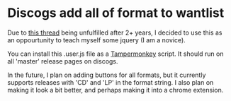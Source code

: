 # Discogs add all of format to wantlist


Due to [this thread](http://www.discogs.com/forum/thread/363499) being unfulfilled after 2+ years, I decided to use this as an oppourtunity to teach myself some jquery (I am a novice).


You can install this .user.js file as a [Tampermonkey](https://tampermonkey.net/) script. It should run on all 'master' release pages on discogs.


In the future, I plan on adding buttons for all formats, but it currently supports releases with 'CD' and 'LP' in the format string. I also plan on making it look a bit better, and perhaps making it into a chrome extension.